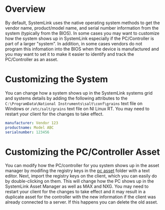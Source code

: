 # Overview
By default, SystemLink uses the native operating system methods to get the vendor name, product/model name, and serial number information from the system (typically from the BIOS). In some cases you may want to customize how the system shows up in SystemLink especially if the PC/Controller is part of a larger "system".  In addition, in some cases vendors do not program this infomation into the BIOS when the device is manufactured and you may want to set it to make it easier to identify and track the PC/Controller as an asset.

# Customizing the System
You can change how a system shows up in the SystemLink systems grid and systems details by adding the following attributes to the `C:\ProgramData\National Instruments\salt\conf\grains` text file on Windows or `/etc/salt/grains` text file on NI Linux RT. You may need to restart your client for the changes to take effect.

```yaml
manufacturer: Vendor 123
productname: Model ABC
serialnumber: 123456
```

# Customizing the PC/Controller Asset
You can modify how the PC/controller for you system shows up in the asset manager by modifing the registry keys in the [pc asset](pc%20asset) folder with a text editor. Next, import the registry keys on the client, which you can easily do by double-clicking on them.  This will change how the PC shows up in the SystemLink Asset Manager as well as MAX and NXG.  You may need to restart your client for the changes to take effect and it may result in a duplicate asset for the controller with the new information if the client was already connected to a server.  If this happens you can delete the old asset.
